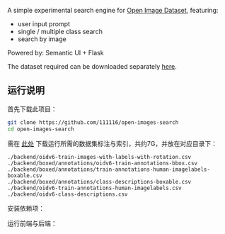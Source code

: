 A simple experimental search engine for [Open Image Dataset](https://storage.googleapis.com/openimages/web/index.html), featuring:
- user input prompt
- single / multiple class search
- search by image

Powered by: Semantic UI + Flask

The dataset required can be downloaded separately [here](https://storage.googleapis.com/openimages/web/download.html).

## 运行说明

首先下载此项目：

```bash
git clone https://github.com/111116/open-images-search
cd open-images-search
```

需在 [此处](https://storage.googleapis.com/openimages/web/download.html) 下载运行所需的数据集标注与索引，共约7G，并放在对应目录下：

```plain
./backend/oidv6-train-images-with-labels-with-rotation.csv
./backend/boxed/annotations/oidv6-train-annotations-bbox.csv
./backend/boxed/annotations/train-annotations-human-imagelabels-boxable.csv
./backend/boxed/annotations/class-descriptions-boxable.csv
./backend/oidv6-train-annotations-human-imagelabels.csv
./backend/oidv6-class-descriptions.csv
```

安装依赖项：

运行前端与后端：

